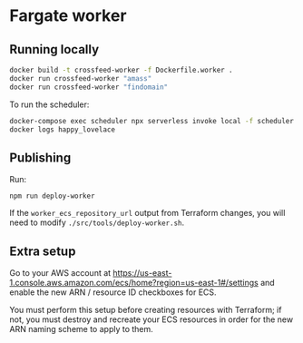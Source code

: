 
# Fargate worker

## Running locally

```bash
docker build -t crossfeed-worker -f Dockerfile.worker .
docker run crossfeed-worker "amass"
docker run crossfeed-worker "findomain"
```

To run the scheduler:

```bash
docker-compose exec scheduler npx serverless invoke local -f scheduler && docker ps -a | head -n 2
docker logs happy_lovelace
```

## Publishing

Run:

```
npm run deploy-worker
```

If the `worker_ecs_repository_url` output from Terraform changes, you will need to modify `./src/tools/deploy-worker.sh`.

## Extra setup

Go to your AWS account at https://us-east-1.console.aws.amazon.com/ecs/home?region=us-east-1#/settings and enable the new ARN / resource ID checkboxes for ECS.

You must perform this setup before creating resources with Terraform; if not, you must destroy and recreate your ECS resources in order for the new ARN naming scheme to apply to them.